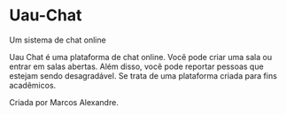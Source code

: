 # Uau-Chat
Um sistema de chat online

Uau Chat é uma plataforma de chat online. Você pode criar uma sala ou entrar em salas abertas. Além disso, você pode reportar pessoas que estejam sendo desagradável. Se trata de uma plataforma criada para fins acadêmicos.

Criada por Marcos Alexandre.
